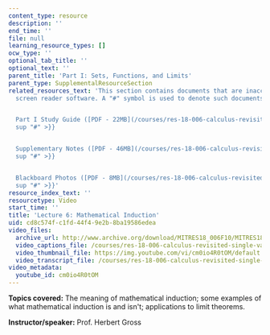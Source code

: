 ```yaml
---
content_type: resource
description: ''
end_time: ''
file: null
learning_resource_types: []
ocw_type: ''
optional_tab_title: ''
optional_text: ''
parent_title: 'Part I: Sets, Functions, and Limits'
parent_type: SupplementalResourceSection
related_resources_text: 'This section contains documents that are inaccessible to
  screen reader software. A "#" symbol is used to denote such documents.


  Part I Study Guide ([PDF - 22MB](/courses/res-18-006-calculus-revisited-single-variable-calculus-fall-2010/resources/mitres_18_006_study_1)){{<
  sup "#" >}}


  Supplementary Notes ([PDF - 46MB](/courses/res-18-006-calculus-revisited-single-variable-calculus-fall-2010/resources/mitres_18_006_supp_notes-1)){{<
  sup "#" >}}


  Blackboard Photos ([PDF - 8MB](/courses/res-18-006-calculus-revisited-single-variable-calculus-fall-2010/resources/mitres_18_006_blackboard-1)){{<
  sup "#" >}}'
resource_index_text: ''
resourcetype: Video
start_time: ''
title: 'Lecture 6: Mathematical Induction'
uid: cd8c574f-c1fd-44f4-9e2b-8ba19586edea
video_files:
  archive_url: http://www.archive.org/download/MITRES18_006F10/MITRES18_006F10_26_0106_300k.mp4
  video_captions_file: /courses/res-18-006-calculus-revisited-single-variable-calculus-fall-2010/d648ee2bb42d5415a295e1acc256d852_cm0io4R0tOM.vtt
  video_thumbnail_file: https://img.youtube.com/vi/cm0io4R0tOM/default.jpg
  video_transcript_file: /courses/res-18-006-calculus-revisited-single-variable-calculus-fall-2010/4cd09b93bc691eecf40c918e76231717_cm0io4R0tOM.pdf
video_metadata:
  youtube_id: cm0io4R0tOM
---
```


**Topics covered:** The meaning of mathematical induction; some examples of what mathematical induction is and isn't; applications to limit theorems.

**Instructor/speaker:** Prof. Herbert Gross